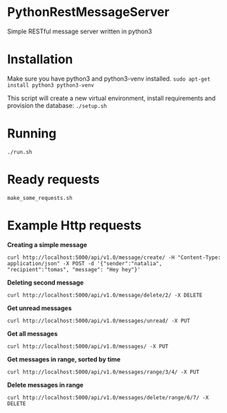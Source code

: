# PythonRestMessageServer

Simple RESTful message server written in python3

# Installation

Make sure you have python3 and python3-venv installed.
`sudo apt-get install python3 python3-venv`

This script will create a new virtual environment, install requirements and provision the database: 
`./setup.sh`

# Running

`./run.sh`

# Ready requests 

`make_some_requests.sh`

# Example Http requests
__Creating a simple message__

`curl http://localhost:5000/api/v1.0/message/create/ -H "Content-Type: application/json" -X POST -d '{"sender":"natalia", "recipient":"tomas", "message": "Hey hey"}'`

__Deleting second message__

`curl http://localhost:5000/api/v1.0/message/delete/2/ -X DELETE`

__Get unread messages__

`curl http://localhost:5000/api/v1.0/messages/unread/ -X PUT`

__Get all messages__

`curl http://localhost:5000/api/v1.0/messages/ -X PUT`

__Get messages in range, sorted by time__

`curl http://localhost:5000/api/v1.0/messages/range/3/4/ -X PUT`

__Delete messages in range__

`curl http://localhost:5000/api/v1.0/messages/delete/range/6/7/ -X DELETE`
